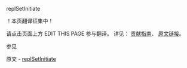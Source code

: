  replSetInitiate

 ！本页翻译征集中！

请点击页面上方 EDIT THIS PAGE 参与翻译。
详见：
[贡献指南]( https://github.com/JinMuInfo/MongoDB-Manual-zh/blob/master/CONTRIBUTING.md )、
[原文链接](  https://docs.mongodb.com/manual/reference/command/replSetInitiate/  )。

 参见

原文 - [replSetInitiate]( https://docs.mongodb.com/manual/reference/command/replSetInitiate/ )

